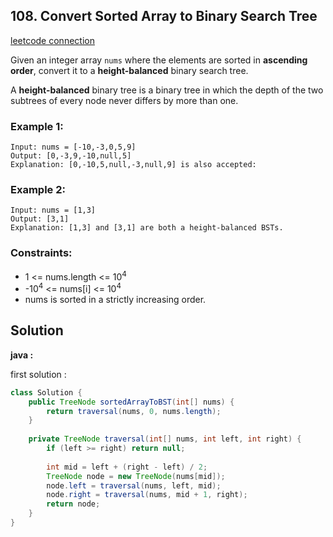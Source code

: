 ## 108. Convert Sorted Array to Binary Search Tree

[leetcode connection](https://leetcode.com/problems/trim-a-binary-search-tree/)

Given an integer array `nums` where the elements are sorted in **ascending order**, convert it to a **height-balanced** binary search tree.

A **height-balanced** binary tree is a binary tree in which the depth of the two subtrees of every node never differs by more than one.

### Example 1:
```
Input: nums = [-10,-3,0,5,9]
Output: [0,-3,9,-10,null,5]
Explanation: [0,-10,5,null,-3,null,9] is also accepted:
```

### Example 2:
```
Input: nums = [1,3]
Output: [3,1]
Explanation: [1,3] and [3,1] are both a height-balanced BSTs.
```

### Constraints:

* 1 <= nums.length <= 10<sup>4</sup>
* -10<sup>4</sup> <= nums[i] <= 10<sup>4</sup>
* nums is sorted in a strictly increasing order.

## Solution

**java :**

first solution :
```java
class Solution {
    public TreeNode sortedArrayToBST(int[] nums) {
        return traversal(nums, 0, nums.length);
    }
    
    private TreeNode traversal(int[] nums, int left, int right) {
        if (left >= right) return null;
        
        int mid = left + (right - left) / 2;
        TreeNode node = new TreeNode(nums[mid]);
        node.left = traversal(nums, left, mid);
        node.right = traversal(nums, mid + 1, right);
        return node;
    }
}
```